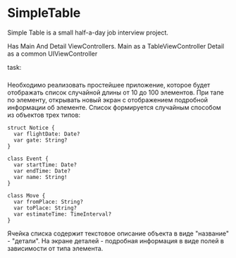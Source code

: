 # SimpleTable
Simple Table is a small half-a-day job interview project.

Has Main And Detail ViewControllers.
Main as a TableViewController
Detail as a common UIViewController




task:
###
Необходимо реализовать простейшее приложение, которое будет отображать список случайной длины от 10 до 100 элементов. При тапе по элементу, открывать новый экран с отображением подробной информации об элементе.
Список формируется случайным способом из объектов трех типов:

```
struct Notice {
  var flightDate: Date?
  var gate: String?
}

class Event {
  var startTime: Date?
  var endTime: Date?
  var name: String!
}

class Move {
  var fromPlace: String?
  var toPlace: String?
  var estimateTime: TimeInterval?
}
```
Ячейка списка содержит текстовое описание объекта в виде "название" - "детали". На экране деталей - подробная информация в виде полей в зависимости от типа элемента.

###
